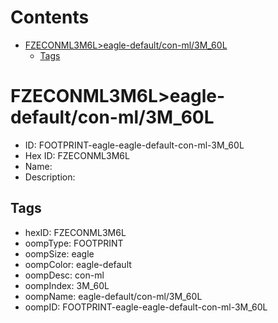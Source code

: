 



Contents
========

* [FZECONML3M6L>eagle-default/con-ml/3M_60L](#fzeconml3m6leagle-defaultcon-ml3m_60l)
	* [Tags](#tags)

# FZECONML3M6L>eagle-default/con-ml/3M_60L

- ID: FOOTPRINT-eagle-eagle-default-con-ml-3M_60L
- Hex ID: FZECONML3M6L
- Name: 
- Description: 

## Tags

- hexID: FZECONML3M6L
- oompType: FOOTPRINT
- oompSize: eagle
- oompColor: eagle-default
- oompDesc: con-ml
- oompIndex: 3M_60L
- oompName: eagle-default/con-ml/3M_60L
- oompID: FOOTPRINT-eagle-eagle-default-con-ml-3M_60L
